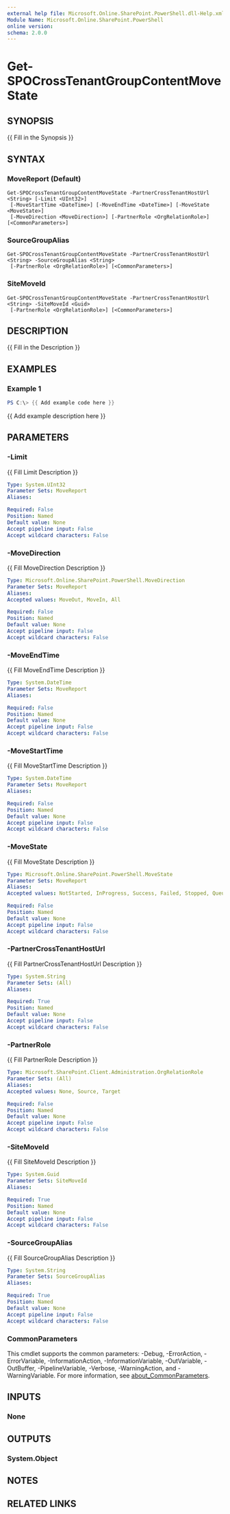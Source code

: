 ```yaml
---
external help file: Microsoft.Online.SharePoint.PowerShell.dll-Help.xml
Module Name: Microsoft.Online.SharePoint.PowerShell
online version:
schema: 2.0.0
---
```


# Get-SPOCrossTenantGroupContentMoveState

## SYNOPSIS
{{ Fill in the Synopsis }}

## SYNTAX

### MoveReport (Default)
```
Get-SPOCrossTenantGroupContentMoveState -PartnerCrossTenantHostUrl <String> [-Limit <UInt32>]
 [-MoveStartTime <DateTime>] [-MoveEndTime <DateTime>] [-MoveState <MoveState>]
 [-MoveDirection <MoveDirection>] [-PartnerRole <OrgRelationRole>] [<CommonParameters>]
```

### SourceGroupAlias
```
Get-SPOCrossTenantGroupContentMoveState -PartnerCrossTenantHostUrl <String> -SourceGroupAlias <String>
 [-PartnerRole <OrgRelationRole>] [<CommonParameters>]
```

### SiteMoveId
```
Get-SPOCrossTenantGroupContentMoveState -PartnerCrossTenantHostUrl <String> -SiteMoveId <Guid>
 [-PartnerRole <OrgRelationRole>] [<CommonParameters>]
```

## DESCRIPTION
{{ Fill in the Description }}

## EXAMPLES

### Example 1
```powershell
PS C:\> {{ Add example code here }}
```

{{ Add example description here }}

## PARAMETERS

### -Limit
{{ Fill Limit Description }}

```yaml
Type: System.UInt32
Parameter Sets: MoveReport
Aliases:

Required: False
Position: Named
Default value: None
Accept pipeline input: False
Accept wildcard characters: False
```

### -MoveDirection
{{ Fill MoveDirection Description }}

```yaml
Type: Microsoft.Online.SharePoint.PowerShell.MoveDirection
Parameter Sets: MoveReport
Aliases:
Accepted values: MoveOut, MoveIn, All

Required: False
Position: Named
Default value: None
Accept pipeline input: False
Accept wildcard characters: False
```

### -MoveEndTime
{{ Fill MoveEndTime Description }}

```yaml
Type: System.DateTime
Parameter Sets: MoveReport
Aliases:

Required: False
Position: Named
Default value: None
Accept pipeline input: False
Accept wildcard characters: False
```

### -MoveStartTime
{{ Fill MoveStartTime Description }}

```yaml
Type: System.DateTime
Parameter Sets: MoveReport
Aliases:

Required: False
Position: Named
Default value: None
Accept pipeline input: False
Accept wildcard characters: False
```

### -MoveState
{{ Fill MoveState Description }}

```yaml
Type: Microsoft.Online.SharePoint.PowerShell.MoveState
Parameter Sets: MoveReport
Aliases:
Accepted values: NotStarted, InProgress, Success, Failed, Stopped, Queued, NotSupported, Rescheduled, All

Required: False
Position: Named
Default value: None
Accept pipeline input: False
Accept wildcard characters: False
```

### -PartnerCrossTenantHostUrl
{{ Fill PartnerCrossTenantHostUrl Description }}

```yaml
Type: System.String
Parameter Sets: (All)
Aliases:

Required: True
Position: Named
Default value: None
Accept pipeline input: False
Accept wildcard characters: False
```

### -PartnerRole
{{ Fill PartnerRole Description }}

```yaml
Type: Microsoft.SharePoint.Client.Administration.OrgRelationRole
Parameter Sets: (All)
Aliases:
Accepted values: None, Source, Target

Required: False
Position: Named
Default value: None
Accept pipeline input: False
Accept wildcard characters: False
```

### -SiteMoveId
{{ Fill SiteMoveId Description }}

```yaml
Type: System.Guid
Parameter Sets: SiteMoveId
Aliases:

Required: True
Position: Named
Default value: None
Accept pipeline input: False
Accept wildcard characters: False
```

### -SourceGroupAlias
{{ Fill SourceGroupAlias Description }}

```yaml
Type: System.String
Parameter Sets: SourceGroupAlias
Aliases:

Required: True
Position: Named
Default value: None
Accept pipeline input: False
Accept wildcard characters: False
```

### CommonParameters
This cmdlet supports the common parameters: -Debug, -ErrorAction, -ErrorVariable, -InformationAction, -InformationVariable, -OutVariable, -OutBuffer, -PipelineVariable, -Verbose, -WarningAction, and -WarningVariable. For more information, see [about_CommonParameters](https://go.microsoft.com/fwlink/?LinkID=113216).

## INPUTS

### None

## OUTPUTS

### System.Object

## NOTES

## RELATED LINKS
